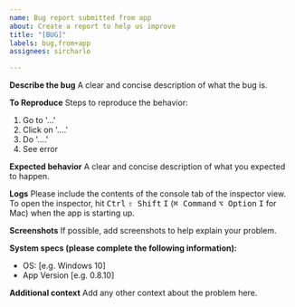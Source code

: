 ```yaml
---
name: Bug report submitted from app
about: Create a report to help us improve
title: "[BUG]"
labels: bug,from+app
assignees: sircharlo

---
```


**Describe the bug**
A clear and concise description of what the bug is.

**To Reproduce**
Steps to reproduce the behavior:
1. Go to '...'
2. Click on '....'
3. Do '....'
4. See error

**Expected behavior**
A clear and concise description of what you expected to happen.

**Logs**
Please include the contents of the console tab of the inspector view. To open the inspector, hit <kbd>Ctrl</kbd> <kbd>⇧ Shift</kbd> <kbd>I</kbd> (<kbd>⌘ Command</kbd> <kbd>⌥ Option</kbd> <kbd>I</kbd> for Mac) when the app is starting up.

**Screenshots**
If possible, add screenshots to help explain your problem.

**System specs (please complete the following information):**
 - OS: [e.g. Windows 10]
 - App Version [e.g. 0.8.10]

**Additional context**
Add any other context about the problem here.
